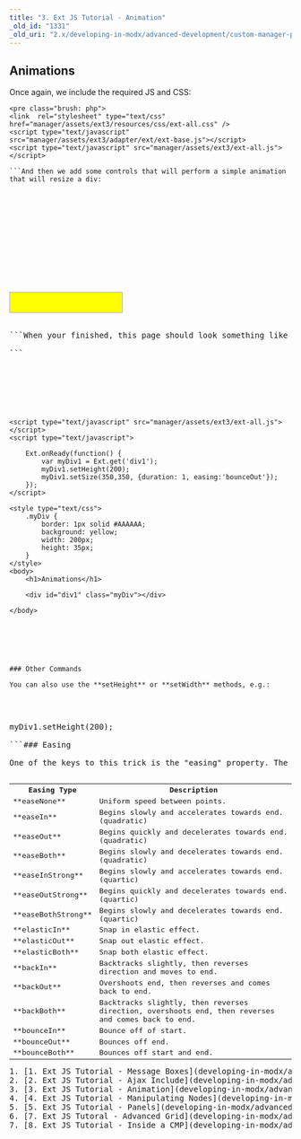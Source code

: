 ```yaml
---
title: "3. Ext JS Tutorial - Animation"
_old_id: "1331"
_old_uri: "2.x/developing-in-modx/advanced-development/custom-manager-pages/modext/modext-tutorials/3.-ext-js-tutorial-animation"
---
```


Animations
----------

Once again, we include the required JS and CSS:

```
<pre class="brush: php">
<link  rel="stylesheet" type="text/css" href="manager/assets/ext3/resources/css/ext-all.css" />
<script type="text/javascript" src="manager/assets/ext3/adapter/ext/ext-base.js"></script>
<script type="text/javascript" src="manager/assets/ext3/ext-all.js"></script>

```And then we add some controls that will perform a simple animation that will resize a div:

```
<pre class="brush: php">
    <script type="text/javascript">        
        Ext.onReady(function() {
            var myDiv1 = Ext.get('div1');
            myDiv1.setSize(350,350, {duration: 1, easing:'bounceOut'});
        });        
    </script>

```To get the div ready and make our animation easier to see, we need to provide some styling:

```
<pre class="brush: php">
    <style type="text/css">
        .myDiv {
            border: 1px solid #AAAAAA;
            background: yellow;
            width: 200px;
            height: 35px;
        }
    </style>

```Finally, actually create the div down in your HTML body:

```
<pre class="brush: php">
<div id="div1" class="myDiv"></div>

```When your finished, this page should look something like this:

```
<pre class="brush: php">
<html>
    <title>My Ext JS Test Page : Animations</title>
    <link  rel="stylesheet" type="text/css" href="manager/assets/ext3/resources/css/ext-all.css" />
    <script type="text/javascript" src="manager/assets/ext3/adapter/ext/ext-base.js"></script>
    <script type="text/javascript" src="manager/assets/ext3/ext-all.js"></script>
    <script type="text/javascript">
        
        Ext.onReady(function() {
            var myDiv1 = Ext.get('div1');
            myDiv1.setHeight(200);
            myDiv1.setSize(350,350, {duration: 1, easing:'bounceOut'});
        });        
    </script>
    
    <style type="text/css">
        .myDiv {
            border: 1px solid #AAAAAA;
            background: yellow;
            width: 200px;
            height: 35px;
        }
    </style>
    <body>
        <h1>Animations</h1>

        <div id="div1" class="myDiv"></div>    
       
    </body>
</html>

```When you view this in a browser, you should see your div grow in size to become a square.

### Other Commands

You can also use the **setHeight** or **setWidth** methods, e.g.:

```
<pre class="brush: php">
 
myDiv1.setHeight(200);

```### Easing

One of the keys to this trick is the "easing" property. The available easing options depend on which library is loaded, but here is a short list of easing options that are available

<table><tbody><tr><th>Easing Type</th><th>Description</th></tr><tr><td>**easeNone**</td><td>Uniform speed between points.</td></tr><tr><td>**easeIn**</td><td>Begins slowly and accelerates towards end. (quadratic)</td></tr><tr><td>**easeOut**</td><td>Begins quickly and decelerates towards end. (quadratic)</td></tr><tr><td>**easeBoth**</td><td>Begins slowly and decelerates towards end. (quadratic)</td></tr><tr><td>**easeInStrong**</td><td>Begins slowly and accelerates towards end. (quartic)</td></tr><tr><td>**easeOutStrong**</td><td>Begins quickly and decelerates towards end. (quartic)</td></tr><tr><td>**easeBothStrong**</td><td>Begins slowly and decelerates towards end. (quartic)</td></tr><tr><td>**elasticIn**</td><td>Snap in elastic effect.</td></tr><tr><td>**elasticOut**</td><td>Snap out elastic effect.</td></tr><tr><td>**elasticBoth**</td><td>Snap both elastic effect.</td></tr><tr><td>**backIn**</td><td>Backtracks slightly, then reverses direction and moves to end.</td></tr><tr><td>**backOut**</td><td>Overshoots end, then reverses and comes back to end.</td></tr><tr><td>**backBoth**</td><td>Backtracks slightly, then reverses direction, overshoots end, then reverses and comes back to end.</td></tr><tr><td>**bounceIn**</td><td>Bounce off of start.</td></tr><tr><td>**bounceOut**</td><td>Bounces off end.</td></tr><tr><td>**bounceBoth**</td><td>Bounces off start and end.</td></tr></tbody></table>1. [1. Ext JS Tutorial - Message Boxes](developing-in-modx/advanced-development/custom-manager-pages/modext/modext-tutorials/1.-ext-js-tutorial-message-boxes)
2. [2. Ext JS Tutorial - Ajax Include](developing-in-modx/advanced-development/custom-manager-pages/modext/modext-tutorials/2.-ext-js-tutorial-ajax-include)
3. [3. Ext JS Tutorial - Animation](developing-in-modx/advanced-development/custom-manager-pages/modext/modext-tutorials/3.-ext-js-tutorial-animation)
4. [4. Ext JS Tutorial - Manipulating Nodes](developing-in-modx/advanced-development/custom-manager-pages/modext/modext-tutorials/4.-ext-js-tutorial-manipulating-nodes)
5. [5. Ext JS Tutorial - Panels](developing-in-modx/advanced-development/custom-manager-pages/modext/modext-tutorials/5.-ext-js-tutorial-panels)
6. [7. Ext JS Tutoral - Advanced Grid](developing-in-modx/advanced-development/custom-manager-pages/modext/modext-tutorials/7.-ext-js-tutoral-advanced-grid)
7. [8. Ext JS Tutorial - Inside a CMP](developing-in-modx/advanced-development/custom-manager-pages/modext/modext-tutorials/8.-ext-js-tutorial-inside-a-cmp)

</body></html>